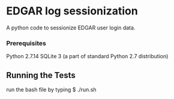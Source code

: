 # EDGAR log sessionization

A python code to sessionize EDGAR user login data.

### Prerequisites

Python 2.7.14
SQLite 3 (a part of standard Python 2.7 distribution)

## Running the Tests

run the bash file by typing $ ./run.sh

